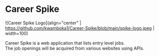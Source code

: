 # Career Spike

![Career Spike Logo](align="center" | https://github.com/kwamboka1/Career-Spike/blob/main/spike-logo.jpeg | width=100)

Career Spike is a web application that lists entry level jobs.  
The job openings will be acquired from various websites using APIs.
